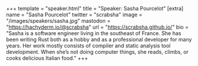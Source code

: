 +++
template = "speaker.html"
title = "Speaker: Sasha Pourcelot"
[extra]
  name = "Sasha Pourcelot"
  twitter = "scrabsha"
  image = "/images/speakers/sasha.jpg"
  mastodon = "https://hachyderm.io/@scrabsha"
  url = "https://scrabsha.github.io/"
  bio = "Sasha is a software engineer living in the southeast of France. She has been writing Rust both as a hobby and as a professional developer for many years. Her work mostly consists of compiler and static analysis tool development. When she’s not doing computer things, she reads, climbs, or cooks delicious Italian food."
+++
